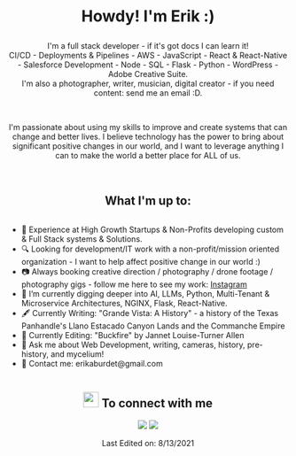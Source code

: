 <h1><p align="center">Howdy! I'm Erik :)</p></h1>

<p align="center">I'm a full stack developer - if it's got docs I can learn it!<br/> CI/CD - Deployments & Pipelines - AWS - JavaScript - React & React-Native - Salesforce Development - Node - SQL - Flask - Python - WordPress - Adobe Creative Suite.<br> I'm also a photographer, writer, musician, digital creator - if you need content: send me an email :D.<br></p><br/>

<p align="center">I'm passionate about using my skills to improve and create systems that can change and better lives. I believe technology has the power to bring about significant positive changes in our world, and I want to leverage anything I can to make the world a better place for ALL of us.</p><br/>

<summary><h2 style="text-align:center">What I'm up to:</h2></summary>
<div style="text-align:center;">
  <ul style="display: inline-block; text-align: left;">
    <li>💼 Experience at High Growth Startups & Non-Profits developing custom & Full Stack systems & Solutions.</li>
    <li>🔍 Looking for development/IT work with a non-profit/mission oriented organization - I want to help affect positive change in our world :)</li>
    <li>📷 Always booking creative direction / photography / drone footage / photography gigs - follow me here to see my work: <a href="https://www.instagram.com/e.a_burdett">Instagram</a></li>
    <li>🌱 I’m currently digging deeper into AI, LLMs, Python, Multi-Tenant & Microservice Architectures, NGINX, Flask, React-Native.</li>
    <li>🖋 Currently Writing: "Grande Vista: A History" - a history of the Texas Panhandle's Llano Estacado Canyon Lands and the Commanche Empire</li>
    <li>📝 Currently Editing: "Buckfire" by Jannet Louise-Turner Allen</li>
    <li>💬 Ask me about Web Development, writing, cameras, history, pre-history, and mycelium!</li>
    <li>📧 Contact me: erikaburdet@gmail.com</li>
  </ul>
</div>

<summary><h2 style="text-align:center"><img src="https://emojis.slackmojis.com/emojis/images/1579216111/7550/pikachu_wave.gif?1579216111" width="28" /> To connect with me</h2></summary>

<p align="center">
  <a href="https://www.linkedin.com/in/eaburdett/"><img src="https://img.shields.io/badge/linkedin-%230077B5.svg?&style=for-the-badge&logo=linkedin&logoColor=white" /></a>
  <a href="https://www.instagram.com/e.a_burdett/"><img src="https://img.shields.io/badge/instagram-%23E4405F.svg?&style=for-the-badge&logo=instagram&logoColor=white" /></a>
</p>

<p align="center">
  Last Edited on: 8/13/2021
</p>
